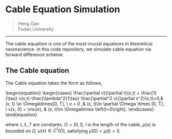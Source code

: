 # Cable Equation Simulation
> Heng Gao  
> Fudan University  
----
The cable equaition is one of the most crucial equations in theoretical neuroscience. In this code repository, we simulate cable equation via forward difference scheme.

## The Cable equation
The Cable equation takes the form as follows, 

\begin{equation}
\begin{cases}
    \frac{\partial v}{\partial t}(x,t) + \frac{1}{\tau} v(x,t)-\frac{\lambda^2}{\tau} \frac{\partial^2 v}{\partial x^2}(x,t)=0,& (x, t) \in \Omega\times[0, T], \\
    v = 0 ,& (x, t)\in \partial \Omega \times [0, T], \\
    v(x, 0) = \mu(x), & (x, t)\in \Omega\times \left\{t=0\right\},
\end{cases}
\end{equation}

where $\tau, \lambda, T$ are constants, $\Omega=[0, l]$, $l$ is the length of the cable, $\mu(x)$ is bounded on $\Omega$, $\mu(x)\in C^1(\Omega)$, satisfying $\mu(0)=\mu(l)=0$.





